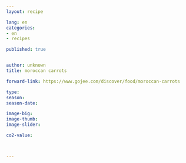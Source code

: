```yaml
---
layout: recipe

lang: en
categories:
- en
- recipes

published: true


author: unknown
title: moroccan carrots

forward-link: https://www.gojee.com/discover/food/moroccan-carrots

type: 
season: 
season-date:  

image-big: 
image-thumb: 
image-slider: 

co2-value: 



---
```

